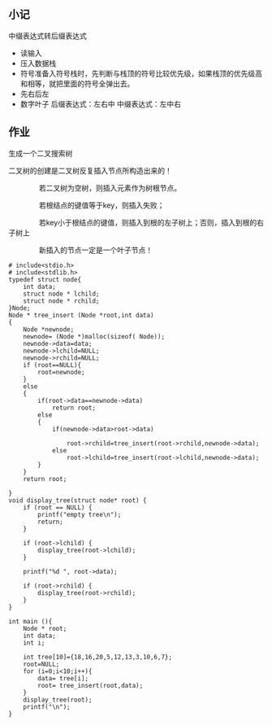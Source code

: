 ## 小记
中缀表达式转后缀表达式
- 读输入
- 压入数据栈
- 符号准备入符号栈时，先判断与栈顶的符号比较优先级，如果栈顶的优先级高和相等，就把里面的符号全弹出去。
- 先右后左
- 数字叶子
后缀表达式：左右中
中缀表达式：左中右

## 作业
生成一个二叉搜索树

二叉树的创建是二叉树反复插入节点所构造出来的！

　　 　　若二叉树为空树，则插入元素作为树根节点。

　　 　　若根结点的键值等于key，则插入失败；

　　 　　若key小于根结点的键值，则插入到根的左子树上；否则，插入到根的右子树上

　　 　　新插入的节点一定是一个叶子节点！
```
# include<stdio.h>
# include<stdlib.h>
typedef struct node{
    int data;
    struct node * lchild;
    struct node * rchild;
}Node;
Node * tree_insert (Node *root,int data)
{
    Node *newnode;
    newnode= (Node *)malloc(sizeof( Node));
    newnode->data=data;
    newnode->lchild=NULL;
    newnode->rchild=NULL;
    if (root==NULL){
        root=newnode;
    }
    else
    {
        if(root->data==newnode->data)
            return root;
        else
        {
            if(newnode->data>root->data)
               
                root->rchild=tree_insert(root->rchild,newnode->data);
            else
                root->lchild=tree_insert(root->lchild,newnode->data);
        }
    }
    return root;

}
void display_tree(struct node* root) {
    if (root == NULL) {
        printf("empty tree\n");
        return;
    }

    if (root->lchild) {
        display_tree(root->lchild);
    }

    printf("%d ", root->data);

    if (root->rchild) {
        display_tree(root->rchild);
    }
}

int main (){
    Node * root;
    int data;
    int i;
    
    int tree[10]={18,16,20,5,12,13,3,10,6,7};
    root=NULL;
    for (i=0;i<10;i++){
        data= tree[i];
        root= tree_insert(root,data);
    }
    display_tree(root);
    printf("\n");
}
```
